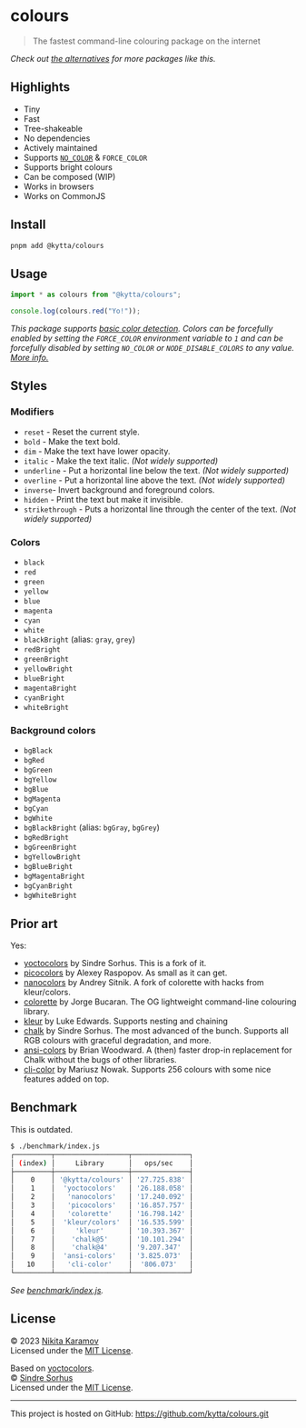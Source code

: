# colours

> The fastest command-line colouring package on the internet

_Check out [the alternatives](#prior-art) for more packages like this._

## Highlights

- Tiny
- Fast
- Tree-shakeable
- No dependencies
- Actively maintained
- Supports [`NO_COLOR`][no-color] & `FORCE_COLOR`
- Supports bright colours
- Can be composed (WIP)
- Works in browsers
- Works on CommonJS

## Install

```sh
pnpm add @kytta/colours
```

## Usage

```js
import * as colours from "@kytta/colours";

console.log(colours.red("Yo!"));
```

_This package supports [basic color detection](https://nodejs.org/api/tty.html#writestreamhascolorscount-env). Colors can be forcefully enabled by setting the `FORCE_COLOR` environment variable to `1` and can be forcefully disabled by setting `NO_COLOR` or `NODE_DISABLE_COLORS` to any value. [More info.](https://nodejs.org/api/tty.html#writestreamgetcolordepthenv)_

## Styles

### Modifiers

- `reset` - Reset the current style.
- `bold` - Make the text bold.
- `dim` - Make the text have lower opacity.
- `italic` - Make the text italic. *(Not widely supported)*
- `underline` - Put a horizontal line below the text. *(Not widely supported)*
- `overline` - Put a horizontal line above the text. *(Not widely supported)*
- `inverse`- Invert background and foreground colors.
- `hidden` - Print the text but make it invisible.
- `strikethrough` - Puts a horizontal line through the center of the text. *(Not widely supported)*

### Colors

- `black`
- `red`
- `green`
- `yellow`
- `blue`
- `magenta`
- `cyan`
- `white`
- `blackBright` (alias: `gray`, `grey`)
- `redBright`
- `greenBright`
- `yellowBright`
- `blueBright`
- `magentaBright`
- `cyanBright`
- `whiteBright`

### Background colors

- `bgBlack`
- `bgRed`
- `bgGreen`
- `bgYellow`
- `bgBlue`
- `bgMagenta`
- `bgCyan`
- `bgWhite`
- `bgBlackBright` (alias: `bgGray`, `bgGrey`)
- `bgRedBright`
- `bgGreenBright`
- `bgYellowBright`
- `bgBlueBright`
- `bgMagentaBright`
- `bgCyanBright`
- `bgWhiteBright`

## Prior art

Yes:

- [yoctocolors] by Sindre Sorhus. This is a fork of it.
- [picocolors] by Alexey Raspopov. As small as it can get.
- [nanocolors] by Andrey Sitnik. A fork of colorette with hacks from kleur/colors.
- [colorette] by Jorge Bucaran. The OG lightweight command-line colouring library.
- [kleur] by Luke Edwards. Supports nesting and chaining
- [chalk] by Sindre Sorhus. The most advanced of the bunch. Supports all RGB colours with graceful degradation, and more.
- [ansi-colors] by Brian Woodward. A (then) faster drop-in replacement for Chalk without the bugs of other libraries.
- [cli-color] by Mariusz Nowak. Supports 256 colours with some nice features added on top.

## Benchmark

This is outdated.

```sh
$ ./benchmark/index.js
┌─────────┬──────────────────┬──────────────┐
│ (index) │     Library      │   ops/sec    │
├─────────┼──────────────────┼──────────────┤
│    0    │ '@kytta/colours' │ '27.725.838' │
│    1    │  'yoctocolors'   │ '26.188.058' │
│    2    │   'nanocolors'   │ '17.240.092' │
│    3    │   'picocolors'   │ '16.857.757' │
│    4    │   'colorette'    │ '16.798.142' │
│    5    │  'kleur/colors'  │ '16.535.599' │
│    6    │     'kleur'      │ '10.393.367' │
│    7    │    'chalk@5'     │ '10.101.294' │
│    8    │    'chalk@4'     │ '9.207.347'  │
│    9    │  'ansi-colors'   │ '3.825.073'  │
│   10    │   'cli-color'    │  '806.073'   │
└─────────┴──────────────────┴──────────────┘
```

_See [benchmark/index.js](benchmark/index.js)._

## License

© 2023 [Nikita Karamov]\
Licensed under the [MIT License].

Based on [yoctocolors].\
© [Sindre Sorhus]\
Licensed under the [MIT License].

---

This project is hosted on GitHub: <https://github.com/kytta/colours.git>

[no-color]: https://no-color.org/
[ansi-colors]: https://github.com/doowb/ansi-colors
[chalk]: https://github.com/chalk/chalk
[cli-color]: https://github.com/medikoo/cli-color
[colorette]: https://github.com/jorgebucaran/colorette
[kleur]: https://github.com/lukeed/kleur
[nanocolors]: https://github.com/ai/nanocolors
[picocolors]: https://github.com/alexeyraspopov/picocolors
[yoctocolors]: https://github.com/sindresorhus/yoctocolors
[mit license]: https://spdx.org/licenses/MIT.html
[nikita karamov]: https://www.kytta.dev/
[sindre sorhus]: https://sindresorhus.com
